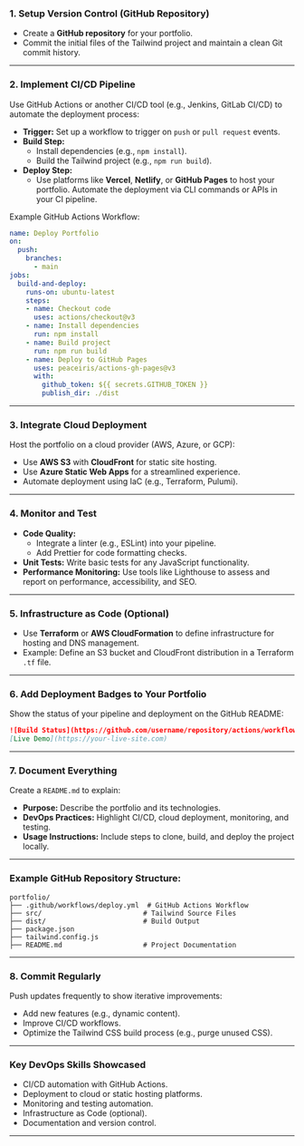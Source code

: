 ### **1. Setup Version Control (GitHub Repository)**  
- Create a **GitHub repository** for your portfolio.
- Commit the initial files of the Tailwind project and maintain a clean Git commit history.

---

### **2. Implement CI/CD Pipeline**
Use GitHub Actions or another CI/CD tool (e.g., Jenkins, GitLab CI/CD) to automate the deployment process:
- **Trigger:** Set up a workflow to trigger on `push` or `pull request` events.
- **Build Step:**
  - Install dependencies (e.g., `npm install`).
  - Build the Tailwind project (e.g., `npm run build`).
- **Deploy Step:**
  - Use platforms like **Vercel**, **Netlify**, or **GitHub Pages** to host your portfolio. Automate the deployment via CLI commands or APIs in your CI pipeline.
  
Example GitHub Actions Workflow:
```yaml
name: Deploy Portfolio
on:
  push:
    branches:
      - main
jobs:
  build-and-deploy:
    runs-on: ubuntu-latest
    steps:
    - name: Checkout code
      uses: actions/checkout@v3
    - name: Install dependencies
      run: npm install
    - name: Build project
      run: npm run build
    - name: Deploy to GitHub Pages
      uses: peaceiris/actions-gh-pages@v3
      with:
        github_token: ${{ secrets.GITHUB_TOKEN }}
        publish_dir: ./dist
```

---

### **3. Integrate Cloud Deployment**
Host the portfolio on a cloud provider (AWS, Azure, or GCP):
- Use **AWS S3** with **CloudFront** for static site hosting.
- Use **Azure Static Web Apps** for a streamlined experience.
- Automate deployment using IaC (e.g., Terraform, Pulumi).

---

### **4. Monitor and Test**
- **Code Quality:**
  - Integrate a linter (e.g., ESLint) into your pipeline.
  - Add Prettier for code formatting checks.
- **Unit Tests:** Write basic tests for any JavaScript functionality.
- **Performance Monitoring:** Use tools like Lighthouse to assess and report on performance, accessibility, and SEO.

---

### **5. Infrastructure as Code (Optional)**
- Use **Terraform** or **AWS CloudFormation** to define infrastructure for hosting and DNS management.
- Example: Define an S3 bucket and CloudFront distribution in a Terraform `.tf` file.

---

### **6. Add Deployment Badges to Your Portfolio**
Show the status of your pipeline and deployment on the GitHub README:
```markdown
![Build Status](https://github.com/username/repository/actions/workflows/deploy.yml/badge.svg)
[Live Demo](https://your-live-site.com)
```

---

### **7. Document Everything**
Create a `README.md` to explain:
- **Purpose:** Describe the portfolio and its technologies.
- **DevOps Practices:** Highlight CI/CD, cloud deployment, monitoring, and testing.
- **Usage Instructions:** Include steps to clone, build, and deploy the project locally.

---

### Example GitHub Repository Structure:
```
portfolio/
├── .github/workflows/deploy.yml  # GitHub Actions Workflow
├── src/                         # Tailwind Source Files
├── dist/                        # Build Output
├── package.json
├── tailwind.config.js
├── README.md                    # Project Documentation
```

---

### **8. Commit Regularly**
Push updates frequently to show iterative improvements:
- Add new features (e.g., dynamic content).
- Improve CI/CD workflows.
- Optimize the Tailwind CSS build process (e.g., purge unused CSS).

---

### **Key DevOps Skills Showcased**
- CI/CD automation with GitHub Actions.
- Deployment to cloud or static hosting platforms.
- Monitoring and testing automation.
- Infrastructure as Code (optional).
- Documentation and version control.

---